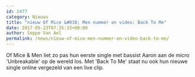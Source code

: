 ```yaml
---
id: 2477
category: Nieuws
title: "nieuw Of Mice &#038; Men nummer en video: Back To Me"
date: 2017-05-23T07:35:33+00:00
author: Seppe Van Ael
permalink: /news/nieuw-of-mice-men-nummer-en-video-back-to-me/
---
```

Of Mice & Men liet zo pas hun eerste single met bassist Aaron aan de micro 'Unbreakable' op de wereld los. Met 'Back To Me' staat nu ook hun nieuwe single online vergezeld van een live clip.
